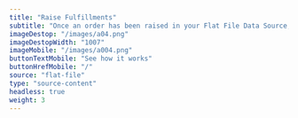 ```yaml
---
title: "Raise Fulfillments"
subtitle: "Once an order has been raised in your Flat File Data Source, fulfill your order with one of fulfillment partners, such as Parcelninja"
imageDestop: "/images/a04.png"
imageDestopWidth: "1007"
imageMobile: "/images/a004.png"
buttonTextMobile: "See how it works"
buttonHrefMobile: "/" 
source: "flat-file"
type: "source-content"
headless: true
weight: 3
---
```

